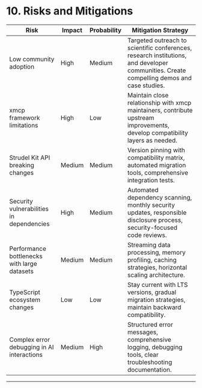 # 10. Risks and Mitigations

|Risk|Impact|Probability|Mitigation Strategy|
|---|---|---|---|
|Low community adoption|High|Medium|Targeted outreach to scientific conferences, research institutions, and developer communities. Create compelling demos and case studies.|
|xmcp framework limitations|High|Low|Maintain close relationship with xmcp maintainers, contribute upstream improvements, develop compatibility layers as needed.|
|Strudel Kit API breaking changes|Medium|Medium|Version pinning with compatibility matrix, automated migration tools, comprehensive integration tests.|
|Security vulnerabilities in dependencies|High|Medium|Automated dependency scanning, monthly security updates, responsible disclosure process, security-focused code reviews.|
|Performance bottlenecks with large datasets|Medium|Medium|Streaming data processing, memory profiling, caching strategies, horizontal scaling architecture.|
|TypeScript ecosystem changes|Low|Low|Stay current with LTS versions, gradual migration strategies, maintain backward compatibility.|
|Complex error debugging in AI interactions|Medium|High|Structured error messages, comprehensive logging, debugging tools, clear troubleshooting documentation.|

---
